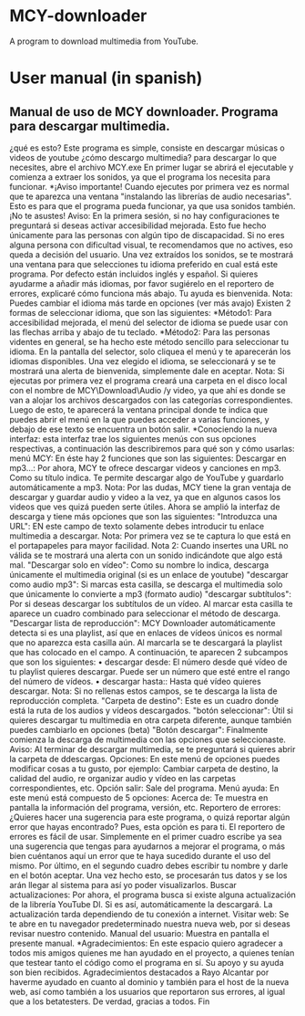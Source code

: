 # MCY-downloader
A program to download multimedia from YouTube.
#  User manual (in spanish)

## Manual de uso de MCY downloader. Programa para descargar multimedia.
¿qué es esto?
Este programa es simple, consiste en  descargar músicas o videos de youtube
¿cómo descargo multimedia?
para descargar lo que necesites, abre el archivo MCY.exe
En primer lugar se abrirá el ejecutable y comienza a extraer los sonidos, ya que el programa los necesita para funcionar.
*¡Aviso importante!
Cuando ejecutes por primera vez es normal que te aparezca una ventana "instalando las librerías de audio necesarias". Esto es para que el programa pueda funcionar, ya que usa sonidos también. ¡No te asustes!
Aviso: En la primera sesión, si no hay configuraciones te preguntará si deseas activar accesibilidad mejorada. Esto fue hecho únicamente para las personas con algún tipo de discapacidad. Si no eres alguna persona con dificultad visual, te recomendamos que no actives, eso queda a decisión del usuario.
Una vez extraídos los sonidos, se te mostrará una ventana para que selecciones tu idioma preferido en cual está este programa. Por defecto están incluidos inglés y español. Si quieres ayudarme a añadir más idiomas, por favor sugiérelo en el reportero de errores, explicaré cómo funciona más abajo. Tu ayuda es bienvenida.
Nota: Puedes cambiar el idioma más tarde en opciones (ver más avajo)
Existen 2 formas de seleccionar idioma, que son las siguientes:
*Método1: Para accesibilidad mejorada, el menú del selector de idioma se puede usar con las flechas arriba y abajo de tu teclado.
*Método2: Para las personas videntes en general, se ha hecho este método sencillo para seleccionar tu idioma. En la pantalla del selector, solo cliquea el menú y te aparecerán los idiomas disponibles.
Una vez elegido el idioma, se seleccionará y se te mostrará una alerta de bienvenida, simplemente dale en aceptar.
Nota: Si ejecutas por primera vez el programa creará una carpeta en el disco local con el nombre de MCY\Download\Audio /y video, ya que ahí es donde se van a alojar los archivos descargados con las categorías correspondientes.
Luego de esto, te aparecerá la ventana principal donde te indica que puedes abrir el menú en la que puedes acceder a varias funciones, y debajo de ese texto se encuentra un botón salir.
*Conociendo la nueva interfaz:
esta interfaz trae los siguientes menús con sus opciones respectivas, a continuación las describiremos para qué son y cómo usarlas:
menú MCY: En éste hay 2 funciones que son las siguientes:
Descargar en mp3...: Por ahora, MCY te ofrece descargar videos y canciones en mp3. Como su título indica. Te permite descargar algo de YouTube y guardarlo automáticamente a mp3.
Nota: Por las dudas, MCY tiene la gran ventaja de descargar y guardar audio y video a la vez, ya que en algunos casos los videos que ves quizá pueden serte útiles.
Ahora se amplió la interfaz de descarga y tiene más opciones que son las siguientes:
"Introduzca una URL": EN este campo de texto solamente debes introducir tu enlace multimedia a descargar.
Nota: Por primera vez se te captura lo que está en el portapapeles para mayor facilidad.
Nota 2: Cuando insertes una URL no válida se te mostrará una alerta con un sonido indicándote que algo está mal.
"Descargar solo en vídeo": Como su nombre lo indica, descarga únicamente el multimedia original (si es un enlace de youtube)
"descargar como audio mp3": Si marcas esta casilla, se descarga el multimedia solo que únicamente lo convierte a mp3 (formato audio)
"descargar subtítulos": Por si deseas descargar los subtítulos de un vídeo. Al marcar esta casilla te aparece un cuadro combinado para seleccionar el método de descarga.
"Descargar lista de reproducción": MCY Downloader automáticamente detecta si es una playlist, así que en enlaces de vídeos únicos es normal que no aparezca esta casilla aún. Al marcarla se te descargará la playlist que has colocado en el campo. A continuación, te aparecen 2 subcampos que son los siguientes:
• descargar desde: El número desde qué vídeo de tu playlist quieres descargar. Puede ser un número que esté entre el rango del número de vídeos.
• descargar hasta:: Hasta qué vídeo quieres descargar.
Nota: Si no rellenas estos campos, se te descarga la lista de reproducción completa.
"Carpeta de destino": Este es un cuadro donde está la ruta de los audios y vídeos descargados.
"botón seleccionar": Útil si quieres descargar tu multimedia en otra carpeta diferente, aunque también puedes cambiarlo en opciones (beta)
"Botón descargar": Finalmente comienza la descarga de multimedia con las opciones que seleccionaste.
Aviso: Al terminar de descargar multimedia, se te preguntará si quieres abrir la carpeta de ddescargas.
Opciones: En este menú de opciones puedes modificar cosas a tu gusto, por ejemplo: Cambiar carpeta de destino, la calidad del audio, re organizar audio y vídeo en las carpetas correspondientes, etc.
Opción salir: Sale del programa.
Menú ayuda: En este menú está compuesto de 5 opciones:
Acerca de: Te muestra en pantalla la información del programa, versión, etc.
Reportero de errores: ¿Quieres hacer una sugerencia para este programa, o quizá reportar algún error que hayas encontrado? Pues, esta opción es para ti.
El reportero de errores es fácil de usar. Simplemente en el primer cuadro escribe ya sea una sugerencia que tengas para ayudarnos a mejorar el programa, o más bien cuéntanos aquí un error que te haya sucedido durante el uso del mismo.
Por último, en el segundo cuadro debes escribir  tu nombre y darle en el botón aceptar. Una vez hecho esto, se procesarán tus datos y se los arán llegar al sistema para así yo poder visualizarlos.
Buscar actualizaciones: Por ahora, el programa busca si existe alguna actualización de la librería YouTube Dl. Si es así, automáticamente la descargará. La actualización tarda dependiendo de tu conexión a internet.
Visitar web: Se te abre en tu navegador predeterminado nuestra nueva web, por si deseas revisar nuestro contenido.
Manual del usuario: Muestra en pantalla el presente manual.
*Agradecimientos:
En este espacio quiero agradecer a todos mis amigos quienes me han ayudado en el proyecto, a quienes tenían que testear tanto el código como el programa en sí. Su apoyo y su ayuda son bien recibidos.
Agradecimientos destacados a Rayo Alcantar por haverme ayudado en cuanto al dominio y también para el host de la nueva web, así como también a los usuarios que reportaron sus errores, al igual que a los betatesters. De verdad, gracias a todos.
Fin
